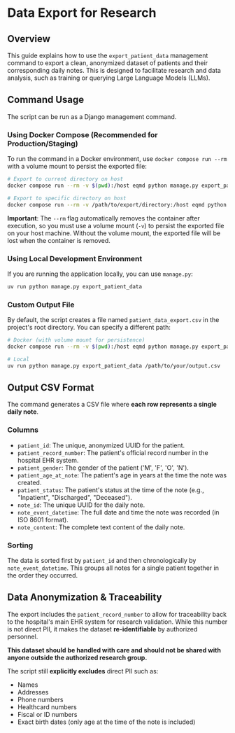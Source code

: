 # Data Export for Research

## Overview

This guide explains how to use the `export_patient_data` management command to export a clean, anonymized dataset of patients and their corresponding daily notes. This is designed to facilitate research and data analysis, such as training or querying Large Language Models (LLMs).

## Command Usage

The script can be run as a Django management command.

### Using Docker Compose (Recommended for Production/Staging)

To run the command in a Docker environment, use `docker compose run --rm` with a volume mount to persist the exported file:

```bash
# Export to current directory on host
docker compose run --rm -v $(pwd):/host eqmd python manage.py export_patient_data /host/patient_data_export.csv

# Export to specific directory on host
docker compose run --rm -v /path/to/export/directory:/host eqmd python manage.py export_patient_data /host/patient_data_export.csv
```

**Important**: The `--rm` flag automatically removes the container after execution, so you must use a volume mount (`-v`) to persist the exported file on your host machine. Without the volume mount, the exported file will be lost when the container is removed.

### Using Local Development Environment

If you are running the application locally, you can use `manage.py`:

```bash
uv run python manage.py export_patient_data
```

### Custom Output File

By default, the script creates a file named `patient_data_export.csv` in the project's root directory. You can specify a different path:

```bash
# Docker (with volume mount for persistence)
docker compose run --rm -v $(pwd):/host eqmd python manage.py export_patient_data /host/your_output.csv

# Local
uv run python manage.py export_patient_data /path/to/your/output.csv
```

## Output CSV Format

The command generates a CSV file where **each row represents a single daily note**.

### Columns

-   `patient_id`: The unique, anonymized UUID for the patient.
-   `patient_record_number`: The patient's official record number in the hospital EHR system.
-   `patient_gender`: The gender of the patient ('M', 'F', 'O', 'N').
-   `patient_age_at_note`: The patient's age in years at the time the note was created.
-   `patient_status`: The patient's status at the time of the note (e.g., "Inpatient", "Discharged", "Deceased").
-   `note_id`: The unique UUID for the daily note.
-   `note_event_datetime`: The full date and time the note was recorded (in ISO 8601 format).
-   `note_content`: The complete text content of the daily note.

### Sorting

The data is sorted first by `patient_id` and then chronologically by `note_event_datetime`. This groups all notes for a single patient together in the order they occurred.

## Data Anonymization & Traceability

The export includes the `patient_record_number` to allow for traceability back to the hospital's main EHR system for research validation. While this number is not direct PII, it makes the dataset **re-identifiable** by authorized personnel.

**This dataset should be handled with care and should not be shared with anyone outside the authorized research group.**

The script still **explicitly excludes** direct PII such as:

-   Names
-   Addresses
-   Phone numbers
-   Healthcard numbers
-   Fiscal or ID numbers
-   Exact birth dates (only age at the time of the note is included)
